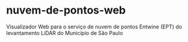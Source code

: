 # nuvem-de-pontos-web
Visualizador Web para o serviço de nuvem de pontos Entwine (EPT) do levantamento LiDAR do Município de São Paulo
